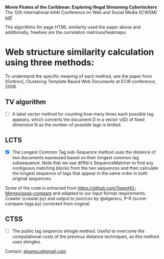 **Movie Pirates of the Caribbean: Exploring Illegal Streaming Cyberlockers**   
The 12th International AAAI Conference on Web and Social Media (ICWSM)  
[pdf](https://arxiv.org/pdf/1804.02679)

The algorithms for page HTML similarity used the paper above and additionally, freebies are the correlation matrices/heatmaps:

# Web structure similarity calculation using three methods:
To understand the specific meaning of each method, see the paper from [Gottron],
Clustering Template Based Web Documents at ECIR conference, 2008.

## TV algorithm
- [ ] A label vector method for counting how many times each possible tag appears, which
converts the document D in a vector v(D) of fixed dimension N as the number of
possible tags is limited.

## LCTS
- [x] The Longest Common Tag sub-Sequence method uses the distance of two documents expressed based on their longest common tag subsequence. Note that we use difflib's SequenceMatcher to find any contiguous matching blocks from the two sequences and then calculate the longest sequence of tags that appear in the same order in both original sequences.

Some of the code is extracted from https://github.com/TeamHG-Memex/page-compare and adapted to our input format requirements. Crawler (crawler.py) and output to json/csv by @algarecu, P-R (score-compare-tags.py) corrected from original.

## CTSS
- [ ] The public tag sequence shingle method. Useful to overcome the computational costs of
the previous distance techniques, as this method uses shingles.

Contact:
algarecu@gmail.com
